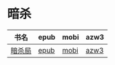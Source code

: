# 暗杀

| 书名 | epub | mobi | azw3 |
| --- | --- | --- | --- |
| [暗杀局](http://ct.dalanmei.com/f/31084289-571780324-447d0e) | [epub](http://ct.dalanmei.com/f/31084289-571780324-447d0e) | [mobi](http://ct.dalanmei.com/f/31084289-571525468-32d454) | [azw3](http://ct.dalanmei.com/f/31084289-571880196-afb3f9) |
